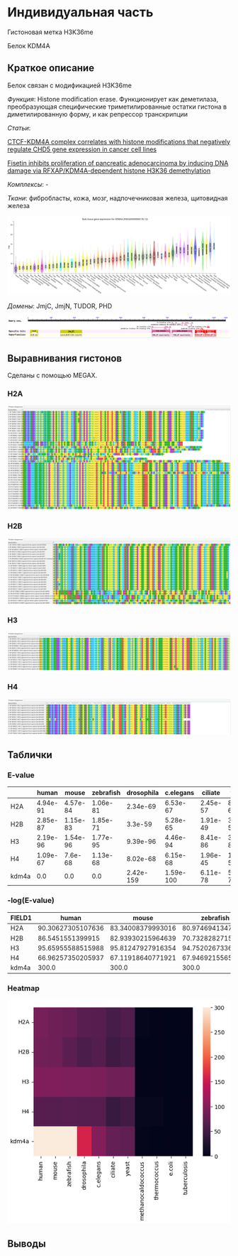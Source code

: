 # Индивидуальная часть

Гистоновая метка H3K36me

Белок KDM4A

## Краткое описание

Белок связан с модификацией H3K36me

_Функция_: Histone modification erase. Функционирует как деметилаза, преобразующая специфические триметилированные остатки гистона в диметилированную форму, и как репрессор транскрипции

_Статьи_: 

[CTCF-KDM4A complex correlates with histone modifications that negatively regulate CHD5 gene expression in cancer cell lines](https://pubmed.ncbi.nlm.nih.gov/29682202/)

[Fisetin inhibits proliferation of pancreatic adenocarcinoma by inducing DNA damage via RFXAP/KDM4A-dependent histone H3K36 demethylation](https://www.nature.com/articles/s41419-020-03019-2)

_Комплексы_: -

_Ткани_: фибробласты, кожа, мозг, надпочечниковая железа, щитовидная железа

![Экспрессия](tables/Expression.png)

_Домены_: JmjC, JmjN, TUDOR, PHD

![Домены](tables/Domeins.png)

## Выравнивания гистонов

Сделаны с помощью MEGAX.

### H2A
![H2A](histones_alignment/H2A.png)

### H2B
![H2B](histones_alignment/H2B.png)

### H3
![H3](histones_alignment/H3.png)

### H4
![H4](histones_alignment/H4.png)

## Таблички

### E-value

|      |human   |mouse   |zebrafish|drosophila|c.elegans|ciliate |yeast   |methanocaldococcus|thermococcus|e.coli|tuberculosis|
|------|--------|--------|---------|----------|---------|--------|--------|------------------|------------|------|------------|
|H2A   |4.94e-91|4.57e-84|1.06e-81 |2.34e-69  |6.53e-67 |2.45e-57|8.88e-63|0.001             |0.15        |1.2   |0.4         |
|H2B   |2.85e-87|1.15e-83|1.85e-71 |3.3e-59   |5.28e-65 |1.91e-49|3.07e-57|2.6               |0.17        |1.8   |2.2         |
|H3    |2.19e-96|1.54e-96|1.77e-95 |9.39e-96  |4.46e-94 |8.41e-86|3.31e-87|0.034             |0.057       |0.9   |4.6         |
|H4    |1.09e-67|7.6e-68 |1.13e-68 |8.02e-68  |6.15e-68 |1.96e-45|1.08e-52|8.22e-05          |3.31e-05    |1.3   |0.069       |
|kdm4a |0.0     |0.0     |0.0      |2.42e-159 |1.59e-100|6.11e-78|5.28e-75|0.015             |6.2         |0.18  |5.4         |

### -log(E-value)

|FIELD1|human   |mouse   |zebrafish|drosophila|c.elegans|ciliate |yeast   |methanocaldococcus|thermococcus|e.coli|tuberculosis|
|------|--------|--------|---------|----------|---------|--------|--------|------------------|------------|------|------------|
|H2A   |90.30627305107636|83.34008379993016|80.97469413473523|68.63078414258986|66.18508681872493|56.61083391563547|62.0515870342214|3.0               |0.8239087409443188|-0.07918124604762482|0.3979400086720376|
|H2B   |86.5451551399915|82.93930215964639|70.73282827159699|58.481486060122116|64.27736607746618|48.71896663275227|56.51286162452281|-0.414973347970818|0.7695510786217261|-0.25527250510330607|-0.3424226808222063|
|H3    |95.65955588515988|95.81247927916354|94.75202673363819|95.02733440773389|93.35066514128786|85.07520400420209|86.48017200622428|1.4685210829577449|1.2441251443275085|0.045757490560675115|-0.6627578316815741|
|H4    |66.96257350205937|67.11918640771921|67.94692155651659|67.09582563171584|67.21112488422459|44.707743928643524|51.96657624451305|4.0851281824599495|4.480172006224281|-0.11394335230683678|1.1611509092627446|
|kdm4a |300.0   |300.0   |300.0    |158.61618463401956|99.79860287567955|77.21395878975744|74.27736607746618|1.8239087409443189|-0.7923916894982539|0.744727494896694|-0.7323937598229685|

### Heatmap

![Heatmap](tables/heatmap.png)

## Выводы
